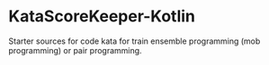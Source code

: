 # KataScoreKeeper-Kotlin
Starter sources for code kata for train ensemble programming (mob programming) or pair programming.
